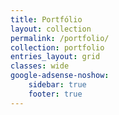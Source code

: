 ```yaml
---
title: Portfólio
layout: collection
permalink: /portfolio/
collection: portfolio
entries_layout: grid
classes: wide
google-adsense-noshow:
    sidebar: true
    footer: true
---
```

